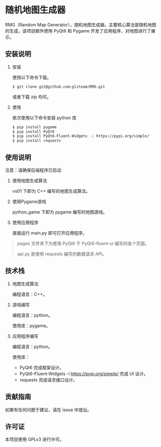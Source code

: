 # 随机地图生成器

RMG（Random Map Generator），随机地图生成器。主要核心算法是随机地图的生成，该项目额外使用 PyQt6 和 Pygame 开发了应用程序，对地图进行了展示。

## 安装说明

1. 安装

    使用以下命令下载。

    ```bash
    $ git clone git@github.com:glzteam/RMG.git
    ```

    或者下载 zip 均可。

2. 使用

    依次使用以下命令安装 python 库

    ```bash
    $ pip install pygame
    $ pip install PyQt6
    $ pip install PyQt6-Fluent-Widgets -i https://pypi.org/simple/
    $ pip install requests
    ```

## 使用说明

注意：请确保后端程序已启动

1. 使用地图生成算法

    vs01 下即为 C++ 编写的地图生成算法。

2. 使用Pygame游戏

    python_game 下即为 pygame 编写的地图游戏。

3. 使用应用程序

    直接运行 main.py 即可打开应用程序。

> pages 文件夹下为使用 PyQt6 于 PyQt6-fluent-ui 编写的各个页面。
>
> api.py 是使用 requests 编写的数据请求 API。

## 技术栈

1. 地图生成算法

    编程语言：C++。

2. 游戏编写

    编程语言：python。

    使用库：pygame。

3. 应用程序编写

    编程语言：python。

    使用库：

    - PyQt6 完成框架设计。
    -  PyQt6-Fluent-Widgets -i https://pypi.org/simple/ 完成 UI 设计。
    - requests 完成请求接口设计。

## 贡献指南

如果有任何问题于建议，请在 issue 中提出。

## 许可证

本项目使用 GPLv3 进行许可。
